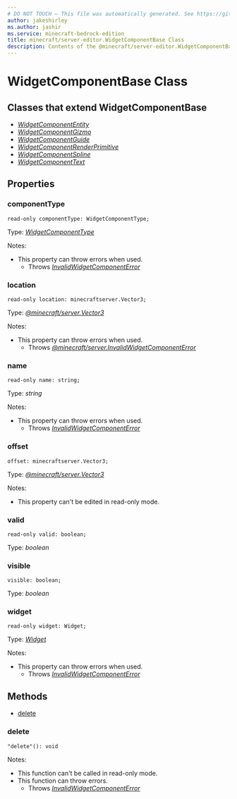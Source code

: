 ```yaml
---
# DO NOT TOUCH — This file was automatically generated. See https://github.com/mojang/minecraftapidocsgenerator to modify descriptions, examples, etc.
author: jakeshirley
ms.author: jashir
ms.service: minecraft-bedrock-edition
title: minecraft/server-editor.WidgetComponentBase Class
description: Contents of the @minecraft/server-editor.WidgetComponentBase class.
---
```

# WidgetComponentBase Class

## Classes that extend WidgetComponentBase
- [*WidgetComponentEntity*](WidgetComponentEntity.md)
- [*WidgetComponentGizmo*](WidgetComponentGizmo.md)
- [*WidgetComponentGuide*](WidgetComponentGuide.md)
- [*WidgetComponentRenderPrimitive*](WidgetComponentRenderPrimitive.md)
- [*WidgetComponentSpline*](WidgetComponentSpline.md)
- [*WidgetComponentText*](WidgetComponentText.md)

## Properties

### **componentType**
`read-only componentType: WidgetComponentType;`

Type: [*WidgetComponentType*](WidgetComponentType.md)

Notes:
  - This property can throw errors when used.
    - Throws [*InvalidWidgetComponentError*](InvalidWidgetComponentError.md)

### **location**
`read-only location: minecraftserver.Vector3;`

Type: [*@minecraft/server.Vector3*](../../minecraft/server/Vector3.md)

Notes:
  - This property can throw errors when used.
    - Throws [*@minecraft/server.InvalidWidgetComponentError*](../../minecraft/server/InvalidWidgetComponentError.md)

### **name**
`read-only name: string;`

Type: *string*

Notes:
  - This property can throw errors when used.
    - Throws [*InvalidWidgetComponentError*](InvalidWidgetComponentError.md)

### **offset**
`offset: minecraftserver.Vector3;`

Type: [*@minecraft/server.Vector3*](../../minecraft/server/Vector3.md)

Notes:
  - This property can't be edited in read-only mode.

### **valid**
`read-only valid: boolean;`

Type: *boolean*

### **visible**
`visible: boolean;`

Type: *boolean*

### **widget**
`read-only widget: Widget;`

Type: [*Widget*](Widget.md)

Notes:
  - This property can throw errors when used.
    - Throws [*InvalidWidgetComponentError*](InvalidWidgetComponentError.md)

## Methods
- [delete](#delete)

### **delete**
`
"delete"(): void
`
  
Notes:
- This function can't be called in read-only mode.
- This function can throw errors.
  - Throws [*InvalidWidgetComponentError*](InvalidWidgetComponentError.md)
